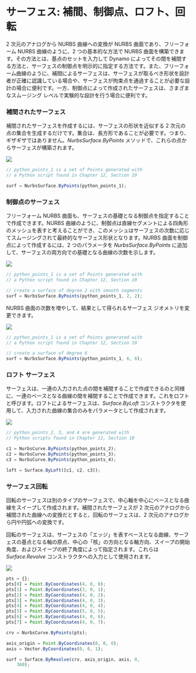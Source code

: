 # サーフェス: 補間、制御点、ロフト、回転

2 次元のアナログから NURBS 曲線への変換が NURBS 曲面であり、フリーフォーム NURBS 曲線のように、2 つの基本的な方法で NURBS 曲面を構築できます。その方法とは、基点のセットを入力して Dynamo によってその間を補間する方法と、サーフェスの制御点を明示的に指定する方法です。また、フリーフォーム曲線のように、補間によるサーフェスは、サーフェスが取るべき形状を設計者が正確に認識している場合や、サーフェスが拘束点を通過することが必要な設計の場合に便利です。一方、制御点によって作成されたサーフェスは、さまざまなスムージング レベルで実験的な設計を行う場合に便利です。

### 補間されたサーフェス

補間されたサーフェスを作成するには、サーフェスの形状を近似する 2 次元の点の集合を生成するだけです。集合は、長方形であることが必要です。つまり、ギザギザではありません。_NurbsSurface.ByPoints_ メソッドで、これらの点からサーフェスが構築されます。

![](../images/8-2/6/Surfaces\_01.png)

```js
// python_points_1 is a set of Points generated with
// a Python script found in Chapter 12, Section 10

surf = NurbsSurface.ByPoints(python_points_1);
```

### 制御点のサーフェス

フリーフォーム NURBS 曲面も、サーフェスの基礎となる制御点を指定することで作成できます。NURBS 曲線のように、制御点は直線セグメントによる四角形のメッシュを表すと考えることができ、このメッシュはサーフェスの次数に応じてスムージングされて最終的なサーフェス形状となります。NURBS 曲面を制御点によって作成するには、2 つのパラメータを _NurbsSurface.ByPoints_ に追加して、サーフェスの両方向での基礎となる曲線の次数を示します。

![](../images/8-2/6/Surfaces\_02.png)

```js
// python_points_1 is a set of Points generated with
// a Python script found in Chapter 12, Section 10

// create a surface of degree 2 with smooth segments
surf = NurbsSurface.ByPoints(python_points_1, 2, 2);
```

NURBS 曲面の次数を増やして、結果として得られるサーフェス ジオメトリを変更できます。

![](../images/8-2/6/Surfaces\_03.png)

```js
// python_points_1 is a set of Points generated with
// a Python script found in Chapter 12, Section 10

// create a surface of degree 6
surf = NurbsSurface.ByPoints(python_points_1, 6, 6);
```

### ロフト サーフェス

サーフェスは、一連の入力された点の間を補間することで作成できるのと同様に、一連のベースとなる曲線の間を補間することで作成できます。これをロフトと呼びます。ロフトによるサーフェスは、_Surface.ByLoft_ コンストラクタを使用して、入力された曲線の集合のみをパラメータとして作成されます。

![](../images/8-2/6/Surfaces\_04.png)

```js
// python_points_2, 3, and 4 are generated with
// Python scripts found in Chapter 12, Section 10

c1 = NurbsCurve.ByPoints(python_points_2);
c2 = NurbsCurve.ByPoints(python_points_3);
c3 = NurbsCurve.ByPoints(python_points_4);

loft = Surface.ByLoft([c1, c2, c3]);
```

### サーフェス回転

回転のサーフェスは別のタイプのサーフェスで、中心軸を中心にベースとなる曲線をスイープして作成されます。補間されたサーフェスが 2 次元のアナログから補間された曲線への変換だとすると、回転のサーフェスは、2 次元のアナログから円や円弧への変換です。

回転のサーフェスは、サーフェスの「エッジ」を表すベースとなる曲線、サーフェスの基点となる軸の原点、中心の「核」の方向となる軸方向、スイープの開始角度、およびスイープの終了角度によって指定されます。これらは _Surface.Revolve_ コンストラクタへの入力として使用されます。

![](../images/8-2/6/Surfaces\_05.png)

```js
pts = {};
pts[0] = Point.ByCoordinates(4, 0, 0);
pts[1] = Point.ByCoordinates(3, 0, 1);
pts[2] = Point.ByCoordinates(4, 0, 2);
pts[3] = Point.ByCoordinates(4, 0, 3);
pts[4] = Point.ByCoordinates(4, 0, 4);
pts[5] = Point.ByCoordinates(5, 0, 5);
pts[6] = Point.ByCoordinates(4, 0, 6);
pts[7] = Point.ByCoordinates(4, 0, 7);

crv = NurbsCurve.ByPoints(pts);

axis_origin = Point.ByCoordinates(0, 0, 0);
axis = Vector.ByCoordinates(0, 0, 1);

surf = Surface.ByRevolve(crv, axis_origin, axis, 0,
    360);
```
